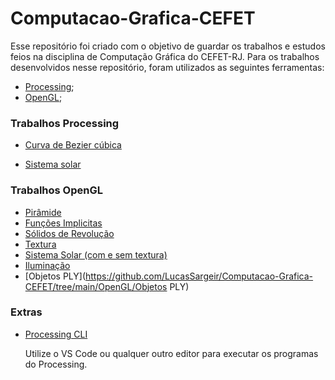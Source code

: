 # Computacao-Grafica-CEFET

Esse repositório foi criado com o objetivo de guardar os trabalhos e estudos feios na disciplina de Computação Gráfica do CEFET-RJ. Para os trabalhos desenvolvidos nesse repositório, foram utilizados as seguintes ferramentas:

- [Processing](https://processing.org);
- [OpenGL](https://www.opengl.org//);



### Trabalhos Processing

- [Curva de Bezier cúbica](https://github.com/LucasSargeir/Computacao-Grafica-CEFET/tree/main/Processing/Bezier)

- [Sistema solar](https://github.com/LucasSargeir/Computacao-Grafica-CEFET/tree/main/Processing/Orbita)

  

### Trabalhos OpenGL

- [Pirâmide](https://github.com/LucasSargeir/Computacao-Grafica-CEFET/tree/main/OpenGL/Piramide)
- [Funções Implicitas](https://github.com/LucasSargeir/Computacao-Grafica-CEFET/tree/main/OpenGL/Funcao%20Implicita%20-%20Malha)
- [Sólidos de Revolução](https://github.com/LucasSargeir/Computacao-Grafica-CEFET/tree/main/OpenGL/Solidos%20de%20Revolu%C3%A7%C3%A3o)
- [Textura](https://github.com/LucasSargeir/Computacao-Grafica-CEFET/tree/main/OpenGL/Textura)
- [Sistema Solar (com e sem textura)](https://github.com/LucasSargeir/Computacao-Grafica-CEFET/tree/main/OpenGL/Orbita)
- [Iluminação](https://github.com/LucasSargeir/Computacao-Grafica-CEFET/tree/main/OpenGL/Iluminacao)
- [Objetos PLY](https://github.com/LucasSargeir/Computacao-Grafica-CEFET/tree/main/OpenGL/Objetos PLY)



### Extras

- [Processing CLI](https://github.com/LucasSargeir/Computacao-Grafica-CEFET/tree/main/Processing/ProcessingPy%20CLI)

  Utilize o VS Code ou qualquer outro editor para executar os programas do Processing.
